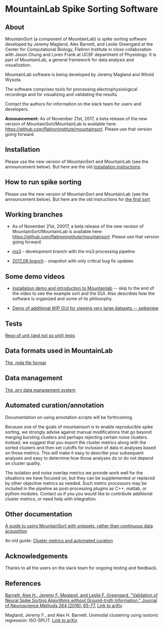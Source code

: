 # MountainLab Spike Sorting Software

## About

MountainSort (a component of MountainLab) is spike sorting software developed by Jeremy Magland, Alex Barnett, and Leslie Greengard at the Center for Computational Biology, Flatiron Institute in close collaboration with Jason Chung and Loren Frank at UCSF department of Physiology. It is part of MountainLab, a general framework for data analysis and visualization.

MountainLab software is being developed by Jeremy Magland and Witold Wysota.

The software comprises tools for processing electrophysiological recordings and for visualizing and validating the results.

Contact the authors for information on the slack team for users and developers.

**Announcement:** As of November 21st, 2017, a beta release of the new version of MountainSort/MountainLab is available here: https://github.com/flatironinstitute/mountainsort. Please use that version going forward.

## Installation

Please use the new version of MountainSort and MountainLab (see the announcement below). But here are the old [installation instructions](old/doc/installation.md).

## How to run spike sorting

Please use the new version of MountainSort and MountainLab (see the announcement below). But here are the old instructions for [the first sort](old/doc/the_first_sort.md)

## Working branches

* As of November 21st, 20017, a beta release of the new version of MountainSort/MountainLab is available here: https://github.com/flatironinstitute/mountainsort. Please use that version going forward.

* [ms3](https://github.com/magland/mountainlab/tree/ms3) - development branch with the ms3 processing pipeline

* [2017_06 branch](https://github.com/magland/mountainlab/tree/2017_06) - snapshot with only critical bug fix updates

## Some demo videos

* [Installation demo and introduction to Mountainlab](https://www.youtube.com/watch?v=P-WqvIvmx84) -- skip to the end of the video to see the example sort and the GUI. Also describes how the software is organized and some of its philosophy.

* [Demo of additional WIP GUI for viewing very large datasets -- spikeview](https://www.youtube.com/watch?v=z1V1di8sQOI)

## Tests

[Repo of unit (and not so unit) tests](https://github.com/magland/mountainlab_tests)

## Data formats used in MountainLab

[The .mda file format](old/doc/mda_format.md)

## Data management

[The .prv data management system](old/doc/prv_system.md)

## Automated curation/annotation

Documentation on using annotation scripts will be forthcoming.

Because one of the goals of mountainsort is to enable reproducible spike sorting, we strongly advise against manual modifications that go beyond merging bursting clusters and perhaps rejecting certain noise clusters.  Instead, we suggest that you export the cluster metrics along with the sorted clusters and then set cutoffs for inclusion of data in analyses based on those metrics.  This will make it easy to describe your subsequent analyses and easy to determine how those analyses do or do not depend on cluster quality.

The isolation and noise overlap metrics we provide work well for the situations we have focused on, but they can be supplemented or replaced by other objective metrics as needed. Such metric processors may be included in the pipeline as post-processing plugins as C++, matlab, or python modules. Contact us if you you would like to contribute additional cluster metrics, or need help with integration.

## Other documentation

[A guide to using MountainSort with snippets, rather than continuous data acquisition](https://github.com/mari-sosa/Mountainsort_for_snippets/blob/master/mountainsort_for_snippets.md)

An old guide: [Cluster metrics and automated curation](old/doc/metrics_automated_curation.md)

## Acknowledgements

Thanks to all the users on the slack team for ongoing testing and feedback.

## References

[Barnett, Alex H., Jeremy F. Magland, and Leslie F. Greengard. "Validation of Neural Spike Sorting Algorithms without Ground-truth Information." Journal of Neuroscience Methods 264 (2016): 65-77.](http://www.ncbi.nlm.nih.gov/pubmed/26930629) [Link to arXiv](http://arxiv.org/abs/1508.06936)

Magland, Jeremy F., and Alex H. Barnett. Unimodal clustering using isotonic regression: ISO-SPLIT. [Link to arXiv](http://arxiv.org/abs/1508.04841)

